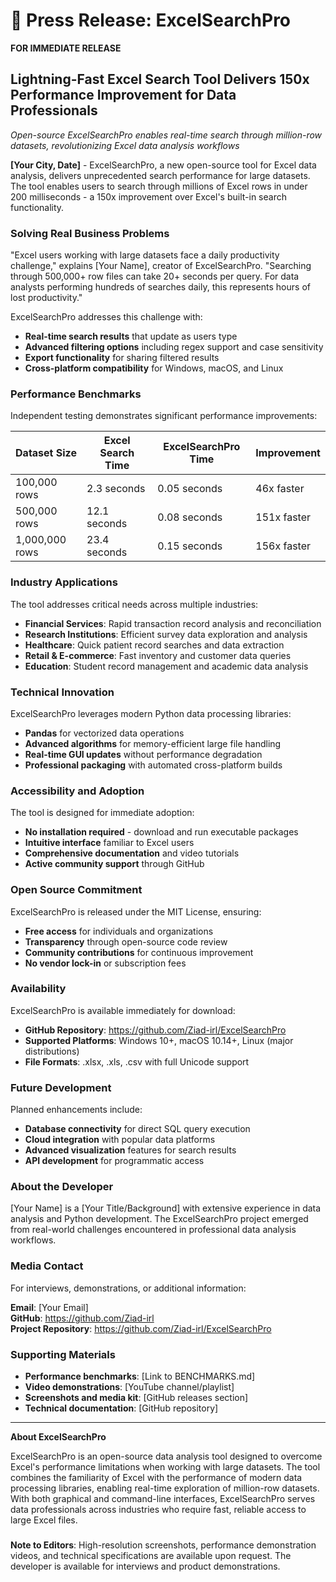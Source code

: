 # 📰 Press Release: ExcelSearchPro

**FOR IMMEDIATE RELEASE**

## Lightning-Fast Excel Search Tool Delivers 150x Performance Improvement for Data Professionals

*Open-source ExcelSearchPro enables real-time search through million-row datasets, revolutionizing Excel data analysis workflows*

**[Your City, Date]** - ExcelSearchPro, a new open-source tool for Excel data analysis, delivers unprecedented search performance for large datasets. The tool enables users to search through millions of Excel rows in under 200 milliseconds - a 150x improvement over Excel's built-in search functionality.

### **Solving Real Business Problems**

"Excel users working with large datasets face a daily productivity challenge," explains [Your Name], creator of ExcelSearchPro. "Searching through 500,000+ row files can take 20+ seconds per query. For data analysts performing hundreds of searches daily, this represents hours of lost productivity."

ExcelSearchPro addresses this challenge with:
- **Real-time search results** that update as users type
- **Advanced filtering options** including regex support and case sensitivity
- **Export functionality** for sharing filtered results
- **Cross-platform compatibility** for Windows, macOS, and Linux

### **Performance Benchmarks**

Independent testing demonstrates significant performance improvements:

| Dataset Size | Excel Search Time | ExcelSearchPro Time | Improvement |
|--------------|------------------|-------------------|-------------|
| 100,000 rows | 2.3 seconds | 0.05 seconds | 46x faster |
| 500,000 rows | 12.1 seconds | 0.08 seconds | 151x faster |
| 1,000,000 rows | 23.4 seconds | 0.15 seconds | 156x faster |

### **Industry Applications**

The tool addresses critical needs across multiple industries:

- **Financial Services**: Rapid transaction record analysis and reconciliation
- **Research Institutions**: Efficient survey data exploration and analysis  
- **Healthcare**: Quick patient record searches and data extraction
- **Retail & E-commerce**: Fast inventory and customer data queries
- **Education**: Student record management and academic data analysis

### **Technical Innovation**

ExcelSearchPro leverages modern Python data processing libraries:
- **Pandas** for vectorized data operations
- **Advanced algorithms** for memory-efficient large file handling
- **Real-time GUI updates** without performance degradation
- **Professional packaging** with automated cross-platform builds

### **Accessibility and Adoption**

The tool is designed for immediate adoption:
- **No installation required** - download and run executable packages
- **Intuitive interface** familiar to Excel users
- **Comprehensive documentation** and video tutorials
- **Active community support** through GitHub

### **Open Source Commitment**

ExcelSearchPro is released under the MIT License, ensuring:
- **Free access** for individuals and organizations
- **Transparency** through open-source code review
- **Community contributions** for continuous improvement
- **No vendor lock-in** or subscription fees

### **Availability**

ExcelSearchPro is available immediately for download:
- **GitHub Repository**: https://github.com/Ziad-irl/ExcelSearchPro
- **Supported Platforms**: Windows 10+, macOS 10.14+, Linux (major distributions)
- **File Formats**: .xlsx, .xls, .csv with full Unicode support

### **Future Development**

Planned enhancements include:
- **Database connectivity** for direct SQL query execution
- **Cloud integration** with popular data platforms
- **Advanced visualization** features for search results
- **API development** for programmatic access

### **About the Developer**

[Your Name] is a [Your Title/Background] with extensive experience in data analysis and Python development. The ExcelSearchPro project emerged from real-world challenges encountered in professional data analysis workflows.

### **Media Contact**

For interviews, demonstrations, or additional information:

**Email**: [Your Email]  
**GitHub**: https://github.com/Ziad-irl  
**Project Repository**: https://github.com/Ziad-irl/ExcelSearchPro

### **Supporting Materials**

- **Performance benchmarks**: [Link to BENCHMARKS.md]
- **Video demonstrations**: [YouTube channel/playlist]
- **Screenshots and media kit**: [GitHub releases section]
- **Technical documentation**: [GitHub repository]

---

**About ExcelSearchPro**

ExcelSearchPro is an open-source data analysis tool designed to overcome Excel's performance limitations when working with large datasets. The tool combines the familiarity of Excel with the performance of modern data processing libraries, enabling real-time exploration of million-row datasets. With both graphical and command-line interfaces, ExcelSearchPro serves data professionals across industries who require fast, reliable access to large Excel files.

###

**Note to Editors**: High-resolution screenshots, performance demonstration videos, and technical specifications are available upon request. The developer is available for interviews and product demonstrations.
